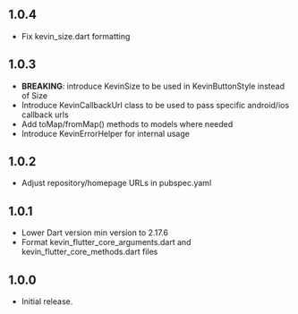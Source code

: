 ## 1.0.4

* Fix kevin_size.dart formatting

## 1.0.3

* **BREAKING**: introduce KevinSize to be used in KevinButtonStyle instead of Size
* Introduce KevinCallbackUrl class to be used to pass specific android/ios callback urls
* Add toMap/fromMap() methods to models where needed
* Introduce KevinErrorHelper for internal usage

## 1.0.2

* Adjust repository/homepage URLs in pubspec.yaml

## 1.0.1

* Lower Dart version min version to 2.17.6
* Format kevin_flutter_core_arguments.dart and kevin_flutter_core_methods.dart files

## 1.0.0

* Initial release.